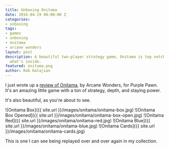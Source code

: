 ```yaml
---
title: Unboxing Onitama
date: 2016-04-19 00:00:00 Z
categories:
- unboxing
tags:
- games
- unboxing
- onitama
- arcane wonders
layout: post
description: A beautiful two-player strategy game, Onitama is top notch. Let's see
  what's inside.
featured: onitama.png
author: Rob Kalajian
---
```


I just wrote up a [review of Onitama](http://www.purplepawn.com/2016/04/second-lookonitama/), by Arcane Wonders, for Purple Pawn.  It's an amazing little game with a ton of strategy, depth, and staying power.

It's also beautiful, as you're about to see.

![Onitama Box]({{ site.url }}/images/onitama/onitama-box.jpg)
![Onitama Box Opened]({{ site.url }}/images/onitama/onitama-box-open.jpg)
![Onitama Red]({{ site.url }}/images/onitama/onitama-red.jpg)
![Onitama Blue]({{ site.url }}/images/onitama/onitama-blue.jpg)
![Onitama Cards]({{ site.url }}/images/onitama/onitama-cards.jpg)

This is one I can see being replayed over and over again in my collection.

